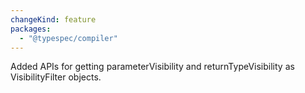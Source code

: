 ```yaml
---
changeKind: feature
packages:
  - "@typespec/compiler"
---
```


Added APIs for getting parameterVisibility and returnTypeVisibility as VisibilityFilter objects.